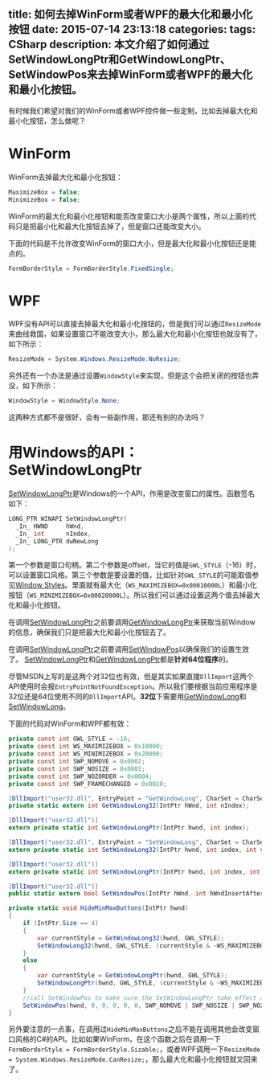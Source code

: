 title: 如何去掉WinForm或者WPF的最大化和最小化按钮
date: 2015-07-14 23:13:18
categories:
tags: CSharp
description: 本文介绍了如何通过SetWindowLongPtr和GetWindowLongPtr、SetWindowPos来去掉WinForm或者WPF的最大化和最小化按钮。
---
有时候我们希望对我们的WinForm或者WPF控件做一些定制，比如去掉最大化和最小化按钮，怎么做呢？

# WinForm
WinForm去掉最大化和最小化按钮：
```csharp
MaximizeBox = false;
MinimizeBox = false;
```

WinForm的最大化和最小化按钮和能否改变窗口大小是两个属性，所以上面的代码只是把最小化和最大化按钮去掉了，但是窗口还能改变大小。

下面的代码是不允许改变WinForm的窗口大小，但是最大化和最小化按钮还是能点的。
```csharp
FormBorderStyle = FormBorderStyle.FixedSingle;
```

# WPF
WPF没有API可以直接去掉最大化和最小化按钮的，但是我们可以通过`ResizeMode`来曲线救国，如果设置窗口不能改变大小，那么最大化和最小化按钮也就没有了，如下所示：
```csharp
ResizeMode = System.Windows.ResizeMode.NoResize;
```

另外还有一个办法是通过设置`WindowStyle`来实现，但是这个会把关闭的按钮也弄没，如下所示：
```csharp
WindowStyle = WindowStyle.None;
```

这两种方式都不是很好，会有一些副作用，那还有别的办法吗？

# 用Windows的API：SetWindowLongPtr
[SetWindowLongPtr](https://msdn.microsoft.com/en-us/library/windows/desktop/ms644898%28v=vs.85%29.aspx)是Windows的一个API，作用是改变窗口的属性。函数签名如下：
```c++
LONG_PTR WINAPI SetWindowLongPtr(
  _In_ HWND     hWnd,
  _In_ int      nIndex,
  _In_ LONG_PTR dwNewLong
);
```
第一个参数是窗口句柄。第二个参数是offset，当它的值是`GWL_STYLE`（-16）时，可以设置窗口风格。第三个参数是要设置的值，比如针对`GWL_STYLE`的可能取值参见[Window Styles](https://msdn.microsoft.com/en-us/library/windows/desktop/ms632600%28v=vs.85%29.aspx)。里面就有最大化（`WS_MAXIMIZEBOX=0x00010000L`）和最小化按钮（`WS_MINIMIZEBOX=0x00020000L`）。所以我们可以通过设置这两个值去掉最大化和最小化按钮。

在调用[SetWindowLongPtr](https://msdn.microsoft.com/en-us/library/windows/desktop/ms644898%28v=vs.85%29.aspx)之前要调用[GetWindowLongPtr](https://msdn.microsoft.com/en-us/library/windows/desktop/ms633585%28v=vs.85%29.aspx)来获取当前Window的信息，确保我们只是把最大化和最小化按钮去了。

在调用[SetWindowLongPtr](https://msdn.microsoft.com/en-us/library/windows/desktop/ms644898%28v=vs.85%29.aspx)之前要调用[SetWindowPos](https://msdn.microsoft.com/en-us/library/windows/desktop/ms633545%28v=vs.85%29.aspx)以确保我们的设置生效了。
[SetWindowLongPtr](https://msdn.microsoft.com/en-us/library/windows/desktop/ms644898%28v=vs.85%29.aspx)和[GetWindowLongPtr](https://msdn.microsoft.com/en-us/library/windows/desktop/ms633585%28v=vs.85%29.aspx)都是**针对64位程序**的。

尽管MSDN上写的是这两个对32位也有效，但是其实如果直接`DllImport`这两个API使用时会报`EntryPointNotFoundException`。所以我们要根据当前应用程序是32位还是64位使用不同的`DllImport`API。**32位**下需要用[GetWindowLong](https://msdn.microsoft.com/en-us/library/windows/desktop/ms633584%28v=vs.85%29.aspx)和[SetWindowLong](https://msdn.microsoft.com/en-us/library/windows/desktop/ms633591%28v=vs.85%29.aspx)。

下面的代码对WinForm和WPF都有效：
```csharp
private const int GWL_STYLE = -16;
private const int WS_MAXIMIZEBOX = 0x10000;
private const int WS_MINIMIZEBOX = 0x20000;
private const int SWP_NOMOVE = 0x0002;
private const int SWP_NOSIZE = 0x0001;
private const int SWP_NOZORDER = 0x0004;
private const int SWP_FRAMECHANGED = 0x0020;

[DllImport("user32.dll", EntryPoint = "GetWindowLong", CharSet = CharSet.Auto)]
private static extern int GetWindowLong32(IntPtr hWnd, int nIndex);

[DllImport("user32.dll")]
extern private static int GetWindowLongPtr(IntPtr hwnd, int index);

[DllImport("user32.dll", EntryPoint = "SetWindowLong", CharSet = CharSet.Auto)]
extern private static int SetWindowLong32(IntPtr hwnd, int index, int value);

[DllImport("user32.dll")]
extern private static int SetWindowLongPtr(IntPtr hwnd, int index, int value);

[DllImport("user32.dll")]
public static extern bool SetWindowPos(IntPtr hWnd, int hWndInsertAfter, int x, int Y, int cx, int cy, int wFlags);

private static void HideMinMaxButtons(IntPtr hwnd)
{
	if (IntPtr.Size == 4)
	{
		var currentStyle = GetWindowLong32(hwnd, GWL_STYLE);
		SetWindowLong32(hwnd, GWL_STYLE, (currentStyle & ~WS_MAXIMIZEBOX & ~WS_MINIMIZEBOX));
	}
	else
	{
		var currentStyle = GetWindowLongPtr(hwnd, GWL_STYLE);
		SetWindowLongPtr(hwnd, GWL_STYLE, (currentStyle & ~WS_MAXIMIZEBOX & ~WS_MINIMIZEBOX));
	}
	//call SetWindowPos to make sure the SetWindowLongPtr take effect according to MSDN
	SetWindowPos(hwnd, 0, 0, 0, 0, 0, SWP_NOMOVE | SWP_NOSIZE | SWP_NOZORDER | SWP_FRAMECHANGED);
}
```

另外要注意的一点事，在调用过`HideMinMaxButtons`之后不能在调用其他会改变窗口风格的C#的API。比如如果WinForm，在这个函数之后在调用一下`FormBorderStyle = FormBorderStyle.Sizable;`，或者WPF调用一下`ResizeMode = System.Windows.ResizeMode.CanResize;`，那么最大化和最小化按钮就又回来了。


